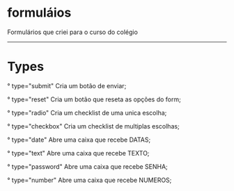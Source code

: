 # formuláios
Formulários que criei para o curso do colégio 
______________________________________________
# Types
 
° type="submit" Cria um botão de enviar;

° type="reset" Cria um botão que reseta as opções do form;

° type="radio" Cria um checklist de uma unica escolha;

° type="checkbox" Cria um checklist de multiplas escolhas;

° type="date" Abre uma caixa que recebe DATAS;

° type="text" Abre uma caixa que recebe TEXTO;

° type="password" Abre uma caixa que recebe SENHA;

° type="number" Abre uma caixa que recebe NUMEROS;
